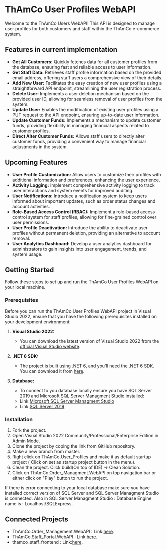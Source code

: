 # ThAmCo User Profiles WebAPI

Welcome to the ThAmCo Users WebAPI! This API is designed to manage user profiles for both customers and staff within the ThAmCo e-commerce system.

## Features in current implementation

- **Get All Customers:** Quickly fetches data for all customer profiles from the database, ensuring fast and reliable access to user information.
- **Get Staff Data:** Retrieves staff profile information based on the provided email address, offering staff users a comprehensive view of their details.
- **Add New User:** Facilitates the easy creation of new user profiles using a straightforward API endpoint, streamlining the user registration process.
- **Delete User:** Implements a user deletion mechanism based on the provided user ID, allowing for seamless removal of user profiles from the system.
- **Update User:** Enables the modification of existing user profiles using a PUT request to the API endpoint, ensuring up-to-date user information.
- **Update Customer Funds:** Implements a mechanism to update customer funds, providing flexibility in managing financial aspects related to customer profiles.
- **Direct Alter Customer Funds:** Allows staff users to directly alter customer funds, providing a convenient way to manage financial adjustments in the system.
 
## Upcoming Features

- **User Profile Customization:** Allow users to customize their profiles with additional information and preferences, enhancing the user experience.
- **Activity Logging:** Implement comprehensive activity logging to track user interactions and system events for improved auditing.
- **User Notifications:** Introduce a notification system to keep users informed about important updates, such as order status changes and account activities.
- **Role-Based Access Control (RBAC):** Implement a role-based access control system for staff profiles, allowing for fine-grained control over user permissions.
- **User Profile Deactivation:** Introduce the ability to deactivate user profiles without permanent deletion, providing an alternative to account removal.
- **User Analytics Dashboard:** Develop a user analytics dashboard for administrators to gain insights into user engagement, trends, and system usage.

## Getting Started
Follow these steps to set up and run the ThAmCo User Profiles WebAPI on your local machine.

### Prerequisites
Before you can run the ThAmCo User Profiles WebAPI project in Visual Studio 2022, ensure that you have the following prerequisites installed on your development environment:

1. **Visual Studio 2022:** 
   - You can download the latest version of Visual Studio 2022 from the [official Visual Studio website](https://visualstudio.microsoft.com/downloads/).

2. **.NET 6 SDK:**
   - The project is built using .NET 6, and you'll need the .NET 6 SDK. You can download it from [here](https://dotnet.microsoft.com/download/dotnet/6.0).

3. **Database:**
   - To connect to you database locally ensure you have SQL Server 2019 and Microsoft SQL Server Managment Studio installed:
   - Link:[Microsoft SQL Server Managment Studio](https://sqlserverbuilds.blogspot.com/2018/01/sql-server-management-studio-ssms.html) 
   - Link:[SQL Server 2019](https://www.microsoft.com/en-us/evalcenter/download-sql-server-2019)

### Installation

1. Fork the project.
2. Open Visual Studio 2022 Community/Professional/Enterprise Edition in Admin Mode.
3. Clone the project by coping the link from GitHub repository.
4. Make a new branch from master.
5. Right click on ThAmCo.User_Profiles and make it as default startup project ( Click on set as startup project button in the menu).
6. Clean the project. Click build(On top of IDE) -> Clean Solution.
7. Click on ThAmCo.Order_Managment.WebAPI on top navigation bar or either click on "Play" button to run the project.

If there is error connecting to your local database make sure you have installed correct version of SQL Server and SQL Server Managment Studio is connected. 
Also in SQL Server Managment Studio : Database Engine name is : Localhost\\SQLExpress.

## Connected Projects 
- ThAmCo.Order_Management.WebAPI :  Link:[here](https://github.com/JatinAneja1812/ThAmCo.Order_Management.WebAPI).
- ThAmCo.Staff_Portal.WebAPI :      Link:[here](https://github.com/JatinAneja1812/ThAmCo.Staff_Protal_BFF.WebAPI).
- thamco_staff_frontend :           Link:[here](https://github.com/JatinAneja1812/thamco_staff_frontendapp).
